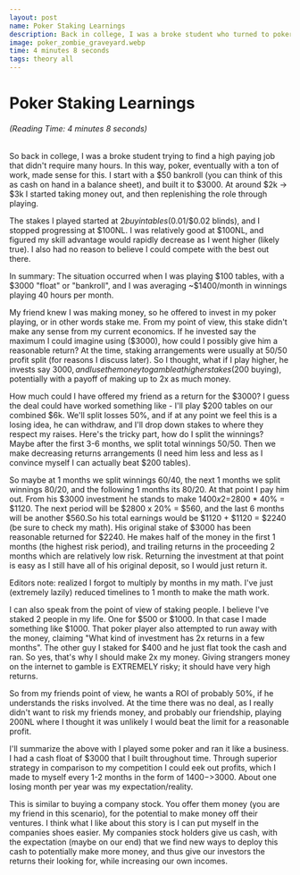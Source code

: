 ```yaml
---
layout: post
name: Poker Staking Learnings
description: Back in college, I was a broke student who turned to poker to make money. I relate these learnings to development. 
image: poker_zombie_graveyard.webp
time: 4 minutes 8 seconds
tags: theory all
---
```


# Poker Staking Learnings 
<h6>(Reading Time: 4 minutes 8 seconds)</h6>

So back in college, I was a broke student trying to find a high paying job that didn't require many hours. In this way, poker, eventually
with a ton of work, made sense for this. I start with a $50 bankroll (you can think of this as cash on hand in a balance sheet), and built it to $3000.
At around $2k -> $3k I started taking money out, and then replenishing the role through playing. 

The stakes I played started at $2 buy in tables ($0.01/$0.02 blinds), and I stopped progressing at $100NL. I was relatively good at $100NL, and
figured my skill advantage would rapidly decrease as I went higher (likely true). I also had no reason to believe I could compete with the best
out there.

In summary: The situation occurred when I was playing $100 tables, with a $3000 "float" or "bankroll", and I was averaging ~$1400/month in winnings
playing 40 hours per month.

My friend knew I was making money, so he offered to invest in my poker playing, or in other words stake me. From my point of view, this stake didn't
make any sense from my current economics. If he invested say the maximum I could imagine using ($3000), how could I possibly give him a reasonable
return? At the time, staking arrangements were usually at 50/50 profit split (for reasons I discuss later). So I thought, what if I play higher, he invests
say $3000, and I use the money to gamble at higher stakes ($200 buying), potentially with a payoff of making up to 2x as much money.

How much could I have offered my friend as a return for the $3000? I guess the deal could have worked something like - I'll play $200 tables on our combined
$6k. We'll split losses 50%, and if at any point we feel this is a losing idea, he can withdraw, and I'll drop down stakes to where they respect my raises.
Here's the tricky part, how do I split the winnings? Maybe after the first 3-6 months, we split total winnings 50/50. Then we make decreasing returns arrangements
(I need him less and less as I convince myself I can actually beat $200 tables). 

So maybe at 1 months we split winnings 60/40, the next 1 months we split winnings 80/20, and the following 1 months its 80/20. At that point I pay him out. From his 
$3000 investment he stands to make $1400x2=$2800 * 40% = $1120. The next period will be $2800 x 20% = $560, and the last 6 months will be another $560.So his total 
earnings would be $1120 + $1120 = $2240 (be sure to check my math). His original stake of $3000 has been reasonable returned for $2240. He makes half of the money in the first 1 months 
(the highest risk period), and trailing returns in the proceeding 2 months which are relatively low risk. 
Returning the investment at that point is easy as I still have all of his original deposit, so I would just return it.

Editors note: realized I forgot to multiply by months in my math. I've just (extremely lazily) reduced timelines to 1 month to make the math work.

I can also speak from the point of view of staking people. I believe I've staked 2 people in my life. One for $500 or $1000. In that case I made something like $1000.
That poker player also attempted to run away with the money, claiming "What kind of investment has 2x returns in a few months". The other guy I staked for $400
and he just flat took the cash and ran. So yes, that's why I should make 2x my money. Giving strangers money on the internet to gamble is EXTREMELY
risky; it should have very high returns. 

So from my friends point of view, he wants a ROI of probably 50%, if he understands the risks involved. At the time there was no deal, as I really didn't
want to risk my friends money, and probably our friendship, playing 200NL where I thought it was unlikely I would beat the limit for a reasonable profit.

I'll summarize the above with I played some poker and ran it like a business. I had a cash float of $3000 that I built throughout time. Through superior
strategy in comparison to my competition I could eek out profits, which I made to myself every 1-2 months in the form of $1400->$3000. About one losing month
per year was my expectation/reality.

This is similar to buying a company stock. You offer them money (you are my friend in this scenario), for the potential to make money off their ventures. I think
what I like about this story is I can put myself in the companies shoes easier. My companies stock holders give us cash, with the expectation (maybe on our end) that
we find new ways to deploy this cash to potentially make more money, and thus give our investors the returns their looking for, while increasing our own incomes.
